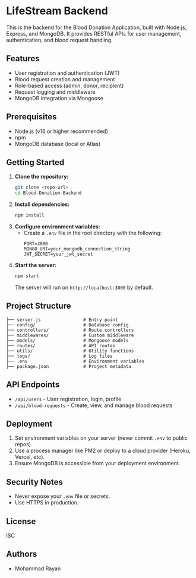 # LifeStream Backend

This is the backend for the Blood Donation Application, built with Node.js, Express, and MongoDB. It provides RESTful APIs for user management, authentication, and blood request handling.

## Features
- User registration and authentication (JWT)
- Blood request creation and management
- Role-based access (admin, donor, recipient)
- Request logging and middleware
- MongoDB integration via Mongoose

## Prerequisites
- Node.js (v16 or higher recommended)
- npm
- MongoDB database (local or Atlas)

## Getting Started
1. **Clone the repository:**
	```sh
	git clone <repo-url>
	cd Blood-Donation-Backend
	```
2. **Install dependencies:**
	```sh
	npm install
	```
3. **Configure environment variables:**
	- Create a `.env` file in the root directory with the following:
	  ```env
	  PORT=3000
	  MONGO_URI=your_mongodb_connection_string
	  JWT_SECRET=your_jwt_secret
	  ```
4. **Start the server:**
	```sh
	npm start
	```
	The server will run on `http://localhost:3000` by default.

## Project Structure
```
├── server.js                # Entry point
├── config/                  # Database config
├── controllers/             # Route controllers
├── middlewares/             # Custom middleware
├── models/                  # Mongoose models
├── routes/                  # API routes
├── utils/                   # Utility functions
├── logs/                    # Log files
├── .env                     # Environment variables
├── package.json             # Project metadata
```

## API Endpoints
- `/api/users` - User registration, login, profile
- `/api/blood-requests` - Create, view, and manage blood requests

## Deployment
1. Set environment variables on your server (never commit `.env` to public repos).
2. Use a process manager like PM2 or deploy to a cloud provider (Heroku, Vercel, etc).
3. Ensure MongoDB is accessible from your deployment environment.

## Security Notes
- Never expose your `.env` file or secrets.
- Use HTTPS in production.

## License
ISC

## Authors
- Mohammad Rayan